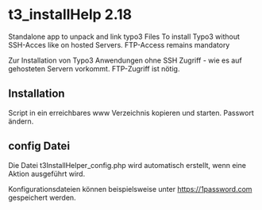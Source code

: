 # t3_installHelp 2.18
Standalone app to unpack and link typo3 Files
To install Typo3 without SSH-Acces like  on hosted Servers. FTP-Access remains mandatory

Zur Installation von Typo3 Anwendungen ohne SSH Zugriff - wie es auf gehosteten Servern vorkommt. FTP-Zugriff ist nötig.

## Installation
Script in ein erreichbares www Verzeichnis kopieren und starten. Passwort ändern.

## config Datei
Die Datei t3InstallHelper_config.php wird automatisch erstellt, wenn eine Aktion ausgeführt wird. 

Konfigurationsdateien können beispielsweise unter https://1password.com gespeichert werden.
